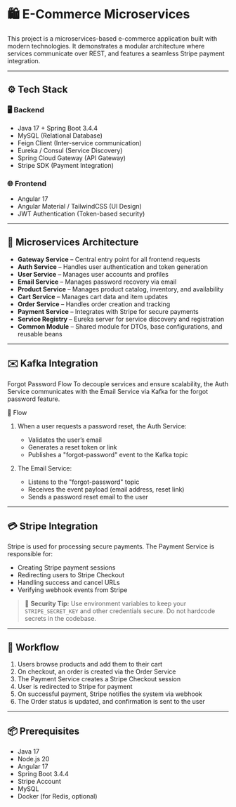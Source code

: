 # 🛍️ E-Commerce Microservices

This project is a microservices-based e-commerce application built with modern technologies. It demonstrates a modular architecture where services communicate over REST, and features a seamless Stripe payment integration.

---

## ⚙️ Tech Stack

### 🖥️ Backend
- Java 17 + Spring Boot 3.4.4
- MySQL (Relational Database)
- Feign Client (Inter-service communication)
- Eureka / Consul (Service Discovery)
- Spring Cloud Gateway (API Gateway)
- Stripe SDK (Payment Integration)

### 🌐 Frontend
- Angular 17
- Angular Material / TailwindCSS (UI Design)
- JWT Authentication (Token-based security)

---

## 🧩 Microservices Architecture

- **Gateway Service** – Central entry point for all frontend requests
- **Auth Service** – Handles user authentication and token generation
- **User Service** – Manages user accounts and profiles
- **Email Service** – Manages password recovery via email
- **Product Service** – Manages product catalog, inventory, and availability
- **Cart Service** – Manages cart data and item updates
- **Order Service** – Handles order creation and tracking
- **Payment Service** – Integrates with Stripe for secure payments
- **Service Registry** – Eureka server for service discovery and registration
- **Common Module** – Shared module for DTOs, base configurations, and reusable beans

---

## ✉️ Kafka Integration
Forgot Password Flow To decouple services and ensure scalability, the Auth Service communicates with the Email Service via Kafka for the forgot password feature.

🔁 Flow
1. When a user requests a password reset, the Auth Service:
   - Validates the user’s email
   - Generates a reset token or link
   - Publishes a "forgot-password" event to the Kafka topic

2. The Email Service:
     - Listens to the "forgot-password" topic
     - Receives the event payload (email address, reset link)
     - Sends a password reset email to the user

---

## 💳 Stripe Integration

Stripe is used for processing secure payments. The Payment Service is responsible for:

- Creating Stripe payment sessions
- Redirecting users to Stripe Checkout
- Handling success and cancel URLs
- Verifying webhook events from Stripe

> 🔐 **Security Tip:** Use environment variables to keep your `STRIPE_SECRET_KEY` and other credentials secure. Do not hardcode secrets in the codebase.

---

## 🔄 Workflow

1. Users browse products and add them to their cart
2. On checkout, an order is created via the Order Service
3. The Payment Service creates a Stripe Checkout session
4. User is redirected to Stripe for payment
5. On successful payment, Stripe notifies the system via webhook
6. The Order status is updated, and confirmation is sent to the user

---

## 📦 Prerequisites

- Java 17
- Node.js 20
- Angular 17
- Spring Boot 3.4.4
- Stripe Account
- MySQL
- Docker (for Redis, optional)

